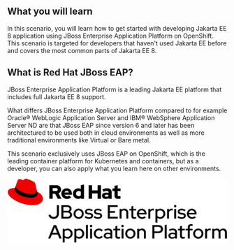 ## What you will learn ##

In this scenario, you will learn how to get started with developing Jakarta EE 8 application using JBoss Enterprise Application Platform on OpenShift. This scenario is targeted for developers that haven't used Jakarta EE before and covers the most common parts of Jakarta EE 8.


## What is Red Hat JBoss EAP?

JBoss Enterprise Application Platform is a leading Jakarta EE platform that includes full Jakarta EE 8 support.

What differs JBoss Enterprise Application Platform compared to for example Oracle® WebLogic Application Server and IBM® WebSphere Application Server ND are that JBoss EAP since version 6 and later has been architectured to be used both in cloud environments as well as more traditional environments like Virtual or Bare metal.

This scenario exclusively uses JBoss EAP on OpenShift, which is the leading container platform for Kubernetes and containers, but as a developer, you can also apply what you learn here on other environments.

![EAP Logo](../../assets/middleware/middleware-javaee8/eap-logo.png)
